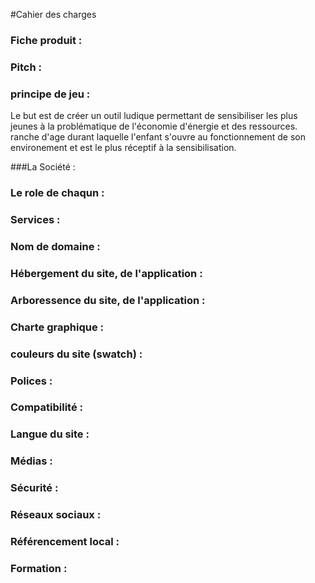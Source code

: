 #Cahier des charges

### Fiche produit :

### Pitch :

### principe de jeu :
Le but est de créer un outil ludique permettant de sensibiliser les plus jeunes à la problématique de l'économie d'énergie et des ressources. ranche d'age durant laquelle l'enfant s'ouvre au fonctionnement de son environement et est le plus réceptif à la sensibilisation.

###La Société :

### Le role de chaqun :

### Services :

### Nom de domaine :

### Hébergement du site, de l'application :

### Arboressence du site, de l'application :

### Charte graphique :

### couleurs du site (swatch) :

### Polices :

### Compatibilité :

### Langue du site :

### Médias :

### Sécurité :

### Réseaux sociaux :

### Référencement local :

### Formation :


